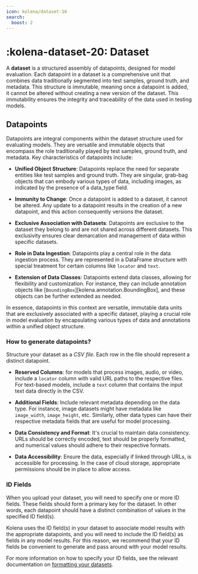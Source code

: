 ```yaml
---
icon: kolena/dataset-16
search:
  boost: 2
---
```


# :kolena-dataset-20: Dataset

A **dataset** is a structured assembly of datapoints, designed for model evaluation.
Each datapoint in a dataset is a comprehensive unit that combines data
traditionally segmented into test samples, ground truth, and metadata.
This structure is immutable, meaning once a datapoint is added,
it cannot be altered without creating a new version of the dataset.
This immutability ensures the integrity and traceability of the data used in testing models.

## Datapoints

Datapoints are integral components within the dataset structure used for evaluating models.
They are versatile and immutable objects that encompass the role traditionally played by
test samples, ground truth, and metadata. Key characteristics of datapoints include:

- **Unified Object Structure**:
  Datapoints replace the need for separate entities like test samples and ground truth.
  They are singular, grab-bag objects that can embody various types of data,
  including images, as indicated by the presence of a data_type field.

- **Immunity to Change**: Once a datapoint is added to a dataset, it cannot be altered.
  Any update to a datapoint results in the creation of a new datapoint, and this action consequently versions the dataset.

- **Exclusive Association with Datasets**:
  Datapoints are exclusive to the dataset they belong to and are not shared across different datasets.
  This exclusivity ensures clear demarcation and management of data within specific datasets.

- **Role in Data Ingestion**: Datapoints play a central role in the data ingestion process.
  They are represented in a DataFrame structure with special treatment for certain columns like `locator` and `text`.

- **Extension of Data Classes**: Datapoints extend data classes, allowing for flexibility and customization.
  For instance, they can include annotation objects like [`BoundingBox`][kolena.annotation.BoundingBox],
  and these objects can be further extended as needed.

In essence, datapoints in this context are versatile,
immutable data units that are exclusively associated with a specific dataset,
playing a crucial role in model evaluation by
encapsulating various types of data and annotations within a unified object structure.

### How to generate datapoints?

Structure your dataset as a *CSV file*. Each row in the file should represent a distinct datapoint.

- **Reserved Columns**: for models that process images, audio, or video,
  include a `locator` column with valid URL paths to the respective files.
  For text-based models, include a `text` column that contains the input text data directly in the CSV.

- **Additional Fields**: Include relevant metadata depending on the data type.
  For instance, image datasets might have metadata like `image_width`, `image_height`, etc.
  Similarly, other data types can have their respective metadata fields that are useful for model processing.

- **Data Consistency and Format**: It's crucial to maintain data consistency.
  URLs should be correctly encoded, text should be properly formatted,
  and numerical values should adhere to their respective formats.

- **Data Accessibility**: Ensure the data, especially if linked through URLs, is accessible for processing.
  In the case of cloud storage, appropriate permissions should be in place to allow access.

### ID Fields

When you upload your dataset, you will need to specify one or more ID fields. These fields should form a primary
key for the dataset. In other words, each datapoint should have a distinct combination of values in the specified ID
field(s).

Kolena uses the ID field(s) in your dataset to associate model results with the appropriate datapoints, and
you will need to include the ID field(s) as fields in any model results. For this reason, we recommend that your
ID fields be convenient to generate and pass around with your model results.

For more information on how to specify your ID fields, see the relevant documentation on
[formatting your datasets](../formatting-your-datasets.md#what-defines-a-datapoint).
